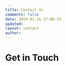 ```yaml
---
title: Contact Us
comments: false
date: 2019-01-16 17:06:23
updated:
layout: contact
author:
---
```

# Get in Touch

